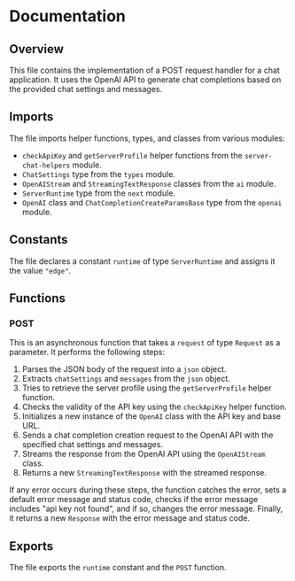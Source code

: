 # Documentation

## Overview

This file contains the implementation of a POST request handler for a chat application. It uses the OpenAI API to generate chat completions based on the provided chat settings and messages. 

## Imports

The file imports helper functions, types, and classes from various modules:

- `checkApiKey` and `getServerProfile` helper functions from the `server-chat-helpers` module.
- `ChatSettings` type from the `types` module.
- `OpenAIStream` and `StreamingTextResponse` classes from the `ai` module.
- `ServerRuntime` type from the `next` module.
- `OpenAI` class and `ChatCompletionCreateParamsBase` type from the `openai` module.

## Constants

The file declares a constant `runtime` of type `ServerRuntime` and assigns it the value `"edge"`.

## Functions

### POST

This is an asynchronous function that takes a `request` of type `Request` as a parameter. It performs the following steps:

1. Parses the JSON body of the request into a `json` object.
2. Extracts `chatSettings` and `messages` from the `json` object.
3. Tries to retrieve the server profile using the `getServerProfile` helper function.
4. Checks the validity of the API key using the `checkApiKey` helper function.
5. Initializes a new instance of the `OpenAI` class with the API key and base URL.
6. Sends a chat completion creation request to the OpenAI API with the specified chat settings and messages.
7. Streams the response from the OpenAI API using the `OpenAIStream` class.
8. Returns a new `StreamingTextResponse` with the streamed response.

If any error occurs during these steps, the function catches the error, sets a default error message and status code, checks if the error message includes "api key not found", and if so, changes the error message. Finally, it returns a new `Response` with the error message and status code.

## Exports

The file exports the `runtime` constant and the `POST` function.